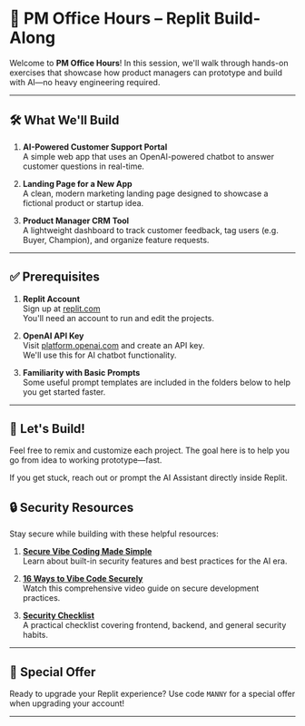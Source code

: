 # 🧪 PM Office Hours – Replit Build-Along

Welcome to **PM Office Hours**! In this session, we'll walk through hands-on exercises that showcase how product managers can prototype and build with AI—no heavy engineering required.

---

## 🛠️ What We'll Build

1. **AI-Powered Customer Support Portal**  
   A simple web app that uses an OpenAI-powered chatbot to answer customer questions in real-time.

2. **Landing Page for a New App**  
   A clean, modern marketing landing page designed to showcase a fictional product or startup idea.

3. **Product Manager CRM Tool**  
   A lightweight dashboard to track customer feedback, tag users (e.g. Buyer, Champion), and organize feature requests.

---

## ✅ Prerequisites

1. **Replit Account**  
   Sign up at [replit.com](https://replit.com)  
   You'll need an account to run and edit the projects.

2. **OpenAI API Key**  
   Visit [platform.openai.com](https://platform.openai.com/) and create an API key.  
   We'll use this for AI chatbot functionality.

3. **Familiarity with Basic Prompts**  
   Some useful prompt templates are included in the folders below to help you get started faster.


---

## 👋 Let's Build!

Feel free to remix and customize each project. The goal here is to help you go from idea to working prototype—fast.

If you get stuck, reach out or prompt the AI Assistant directly inside Replit.

## 🔒 Security Resources

Stay secure while building with these helpful resources:

1. **[Secure Vibe Coding Made Simple](https://blog.replit.com/secure-vibe-coding-made-simple)**  
   Learn about built-in security features and best practices for the AI era.

2. **[16 Ways to Vibe Code Securely](https://www.youtube.com/watch?v=0D9FMFyNBWo&feature=youtu.be)**  
   Watch this comprehensive video guide on secure development practices.

3. **[Security Checklist](https://gist.github.com/mattppal/5c01ef4447e94515a03314db1ef2403e)**  
   A practical checklist covering frontend, backend, and general security habits.

---

## 💎 Special Offer

Ready to upgrade your Replit experience? Use code `MANNY` for a special offer when upgrading your account!

---